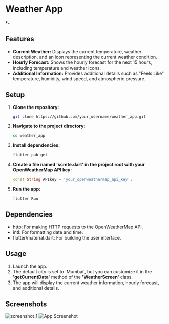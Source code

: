 # Weather App

*-
## Features

- **Current Weather:** Displays the current temperature, weather description, and an icon representing the current weather condition.
- **Hourly Forecast:** Shows the hourly forecast for the next 15 hours, including temperature and weather icons.
- **Additional Information:** Provides additional details such as "Feels Like" temperature, humidity, wind speed, and atmospheric pressure.

## Setup

1. **Clone the repository:**

   ```bash
   git clone https://github.com/your_username/weather_app.git

2. **Navigate to the project directory:**

   ```bash
   cd weather_app

3. **Install dependencies:**
   ````bash
   flutter pub get

4. **Create a file named 'screte.dart' in the project root with your OpenWeatherMap API key:**

   ```dart
   const String APIkey = 'your_openweathermap_api_key';

3. **Run the app:**
   ````bash
   flutter Run

## Dependencies

- http: For making HTTP requests to the OpenWeatherMap API.
- intl: For formatting date and time.
- flutter/material.dart: For building the user interface.


## Usage

1. Launch the app.
2. The default city is set to 'Mumbai', but you can customize it in the **'getCurrentData'** method of the **'WeatherScreen'** class.
3. The app will display the current weather information, hourly forecast, and additional details.



## Screenshots

![screenshot_1](https://github.com/Malhar2400/Weather-App/assets/120003057/b8a0899e-8eb7-4e8a-a286-d2970ac2a52f)
![App Screenshot](https://github.com/Malhar2400/Weather-App/blob/master/images/screenshot_2.PNG)
